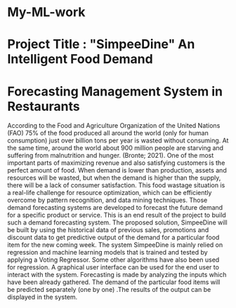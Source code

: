 # My-ML-work
# Project Title : "SimpeeDine" An Intelligent Food Demand 
# Forecasting Management System in Restaurants 
According to the Food and Agriculture Organization of the United Nations (FAO) 75% of the food 
produced all around the world (only for human consumption) just over billion tons per year is 
wasted without consuming. At the same time, around the world about 900 million people are 
starving and suffering from malnutrition and hunger. (Bronte; 2021). 
One of the most important parts of maximizing revenue and also satisfying customers is the 
perfect amount of food. When demand is lower than production, assets and resources will be 
wasted, but when the demand is higher than the supply, there will be a lack of consumer 
satisfaction. 
This food wastage situation is a real-life challenge for resource optimization, which can be 
efficiently overcome by pattern recognition, and data mining techniques. Those demand 
forecasting systems are developed to forecast the future demand for a specific product or service. 
This is an end result of the project to build such a demand forecasting system. 
The proposed solution, SimpeeDine will be built by using the historical data of previous sales, 
promotions and discount data to get predictive output of the demand for a particular food item for 
the new coming week. The system SimpeeDine is mainly relied on regression and machine 
learning models that is trained and tested by applying a Voting Regressor. Some other algorithms 
have also been used for regression. A graphical user interface can be used for the end user to 
interact with the system. Forecasting is made by analyzing the inputs which have been already 
gathered. The demand of the particular food items will be predicted separately (one by one) .The 
results of the output can be displayed in the system. 
